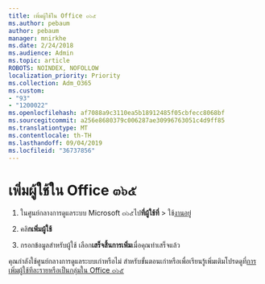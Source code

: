 ```yaml
---
title: เพิ่มผู้ใช้ใน Office ๓๖๕
ms.author: pebaum
author: pebaum
manager: mnirkhe
ms.date: 2/24/2018
ms.audience: Admin
ms.topic: article
ROBOTS: NOINDEX, NOFOLLOW
localization_priority: Priority
ms.collection: Adm_O365
ms.custom:
- "93"
- "1200022"
ms.openlocfilehash: af7088a9c3110ea5b18912485f05cbfecc8068bf
ms.sourcegitcommit: a256e8680379c006287ae30996763051c4d9ff85
ms.translationtype: MT
ms.contentlocale: th-TH
ms.lasthandoff: 09/04/2019
ms.locfileid: "36737856"
---
```

# <a name="add-a-user-to-office-365"></a>เพิ่มผู้ใช้ใน Office ๓๖๕

1. ในศูนย์กลางการดูแลระบบ Microsoft ๓๖๕ไป**ที่ผู้ใช้ที่** >  ใช้[งานอยู่](https://admin.microsoft.com/Adminportal/Home?source=applauncher#/users)

2. คลิ**กเพิ่มผู้ใช้**

3. กรอกข้อมูลสำหรับผู้ใช้ เลือก**เสร็จสิ้นการเพิ่ม**เมื่อคุณทำเสร็จแล้ว

คุณกำลังใช้ศูนย์กลางการดูแลระบบเก่าหรือไม่ สำหรับขั้นตอนเก่าหรือเพื่อเรียนรู้เพิ่มเติมโปรดดูที่[การเพิ่มผู้ใช้ทีละรายหรือเป็นกลุ่มใน Office ๓๖๕](https://docs.microsoft.com/office365/admin/add-users/add-users)
  